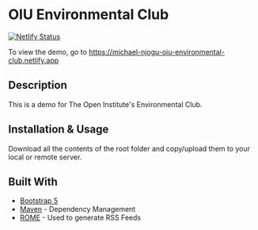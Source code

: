 # OIU Environmental Club

[![Netlify Status](https://api.netlify.com/api/v1/badges/8e40fae3-2792-46fa-b1b0-0b4f38b8f6de/deploy-status)](https://app.netlify.com/sites/michael-njogu-oiu-environmental-club/deploys)

To view the demo, go to https://michael-njogu-oiu-environmental-club.netlify.app

## Description
This is a demo for The Open Institute's Environmental Club.

## Installation & Usage
<p>Download all the contents of the root folder and copy/upload them to your local or remote server.</p>

## Built With

* [Bootstrap 5](https://getbootstrap.com/docs/5.0/getting-started/introduction/)
* [Maven](https://maven.apache.org/) - Dependency Management
* [ROME](https://rometools.github.io/rome/) - Used to generate RSS Feeds